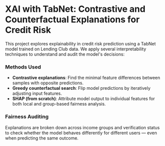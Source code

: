 # XAI with TabNet: Contrastive and Counterfactual Explanations for Credit Risk

This project explores explainability in credit risk prediction using a TabNet model trained on Lending Club data. We apply several interpretability techniques to understand and audit the model's decisions:

### Methods Used
- **Contrastive explanations**: Find the minimal feature differences between samples with opposite predictions.
- **Greedy counterfactual search**: Flip model predictions by iteratively adjusting input features.
- **SHAP (from scratch)**: Attribute model output to individual features for both local and group-based fairness analysis.

### Fairness Auditing
Explanations are broken down across income groups and verification status to check whether the model behaves differently for different users — even when predicting the same outcome.
